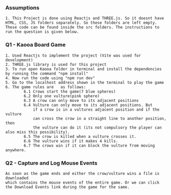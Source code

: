 ### Assumptions
	1. This Project is done using Reactjs and THREE.js. So it doesnt have HTML, CSS, JS folders separately. So these folders are left empty. These code can be found inside the src folders. The instructions to run the question is given below.
	   

### Q1 - Kaooa Board Game

    1. Used Reactjs to implement the project (Vite was used for development)
    2. THREE.js library is used for this project
    3. To run open Kaooa folder in terminal and install the dependencies by running the command "npm install"
    4. Now run the code using "npm run dev"
    5. Go to the localhost address shown in the terminal to play the game
    6. The game rules are 	as follows:
            6.1 Crows start the game(7 blue spheres)
            6.2 Only one vulture(pink sphere)
            6.3 A crow can only move to its adjacent positions
            6.4 Vulture can only move to its adjacent positions. But
                if a crow is in a vultures adjacent position and if the vulture
                can cross the crow in a straight line to another position, then
                the vulture can do it (its not compulsory the player can also miss this possibility).
            6.5 The crow is killed when a vulture crosses it.
            6.6 The vulture wins if it makes 4 kills.
            6.7 The crows win if it can block the vulture from moving anywhere.
            
### Q2 - Capture and Log Mouse Events

    As soon as the game ends and either the crow/vulture wins a file is downloaded
    which contains the mouse events of the entire game. Or we can click the Download Events link during the game for the same.
